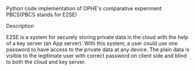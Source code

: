 Python code implementation of OPHE's comparative experiment PBCS(PBCS stands for E2SE)

Description

E2SE is a system for securely storing private data in the cloud with the help of a key server (an App server). With this system, a user could use one password to have access to the private data at any device. The plain data is visible to the legitimate user with correct password on client side and blind to both the cloud and key server.



